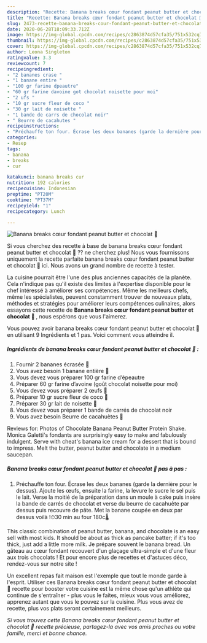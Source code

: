 ```yaml
---
description: "Recette: Banana breaks cœur fondant peanut butter et chocolat 🍫"
title: "Recette: Banana breaks cœur fondant peanut butter et chocolat 🍫"
slug: 2473-recette-banana-breaks-cour-fondant-peanut-butter-et-chocolat
date: 2020-06-28T18:09:33.712Z
image: https://img-global.cpcdn.com/recipes/c2863874d57cfa35/751x532cq70/banana-breaks-coeur-fondant-peanut-butter-et-chocolat-🍫-photo-principale-de-la-recette.jpg
thumbnail: https://img-global.cpcdn.com/recipes/c2863874d57cfa35/751x532cq70/banana-breaks-coeur-fondant-peanut-butter-et-chocolat-🍫-photo-principale-de-la-recette.jpg
cover: https://img-global.cpcdn.com/recipes/c2863874d57cfa35/751x532cq70/banana-breaks-coeur-fondant-peanut-butter-et-chocolat-🍫-photo-principale-de-la-recette.jpg
author: Leona Singleton
ratingvalue: 3.3
reviewcount: 7
recipeingredient:
- "2 bananes crase "
- "1 banane entire "
- "100 gr farine dpeautre"
- "60 gr farine davoine got chocolat noisette pour moi"
- "2 ufs "
- "10 gr sucre fleur de coco "
- "30 gr lait de noisette "
- "1 bande de carrs de chocolat noir"
- " Beurre de cacahutes "
recipeinstructions:
- "Préchauffe ton four. Écrase les deux bananes (garde la dernière pour le dessus). Ajoute les œufs, ensuite la farine, la levure le sucre le sel puis le lait. Verse la moitié de la préparation dans un moule à cake puis insère la bande de carrés de chocolat et verse du beurre de cacahuète par dessus puis recouvre de pâte. Met la banane coupée en deux par dessus voilà !⏱30 min au four 180c🌡"
categories:
- Resep
tags:
- banana
- breaks
- cur

katakunci: banana breaks cur 
nutrition: 192 calories
recipecuisine: Indonesian
preptime: "PT20M"
cooktime: "PT37M"
recipeyield: "1"
recipecategory: Lunch

---
```



![Banana breaks cœur fondant peanut butter et chocolat 🍫](https://img-global.cpcdn.com/recipes/c2863874d57cfa35/751x532cq70/banana-breaks-coeur-fondant-peanut-butter-et-chocolat-🍫-photo-principale-de-la-recette.jpg)

Si vous cherchez des recette à base de banana breaks cœur fondant peanut butter et chocolat 🍫 ?? ne cherchez plus! Nous vous fournissons uniquement la recette parfaite banana breaks cœur fondant peanut butter et chocolat 🍫 ici. Nous avons un grand nombre de recette à tester.

La cuisine pourrait être l'une des plus anciennes capacités de la planète. Cela n'indique pas qu'il existe des limites à l'expertise disponible pour le chef intéressé à améliorer ses compétences. Même les meilleurs chefs, même les spécialistes, peuvent constamment trouver de nouveaux plats, méthodes et stratégies pour améliorer leurs compétences culinaires, alors essayons cette recette de <strong> Banana breaks cœur fondant peanut butter et chocolat 🍫 </strong>, nous espérons que vous l'aimerez.

<!--inarticleads1-->

Vous pouvez avoir banana breaks cœur fondant peanut butter et chocolat 🍫 en utilisant 9 Ingrédients et 1 pas. Voici comment vous atteindre il.

##### Ingrédients de banana breaks cœur fondant peanut butter et chocolat 🍫 :

1. Fournir 2 bananes écrasée 🍌
1. Vous avez besoin 1 banane entière 🍌
1. Vous devez vous préparer 100 gr farine d’épeautre
1. Préparer 60 gr farine d’avoine (goût chocolat noisette pour moi)
1. Vous devez vous préparer 2 œufs 🥚
1. Préparer 10 gr sucre fleur de coco 🥥
1. Préparer 30 gr lait de noisette 🌰
1. Vous devez vous préparer 1 bande de carrés de chocolat noir
1. Vous avez besoin  Beurre de cacahuètes 🥜


Reviews for: Photos of Chocolate Banana Peanut Butter Protein Shake. Monica Galetti&#39;s fondants are surprisingly easy to make and fabulously indulgent. Serve with cheat&#39;s banana ice cream for a dessert that is bound to impress. Melt the butter, peanut butter and chocolate in a medium saucepan. 

<!--inarticleads2-->

##### Banana breaks cœur fondant peanut butter et chocolat 🍫 pas à pas :

1. Préchauffe ton four. Écrase les deux bananes (garde la dernière pour le dessus). Ajoute les œufs, ensuite la farine, la levure le sucre le sel puis le lait. Verse la moitié de la préparation dans un moule à cake puis insère la bande de carrés de chocolat et verse du beurre de cacahuète par dessus puis recouvre de pâte. Met la banane coupée en deux par dessus voilà !⏱30 min au four 180c🌡


This classic combination of peanut butter, banana, and chocolate is an easy sell with most kids. It should be about as thick as pancake batter; if it&#39;s too thick, just add a little more milk. Je prépare souvent le banana bread. Un gâteau au cœur fondant recouvert d&#39;un glaçage ultra-simple et d&#39;une fleur aux trois chocolats ! Et pour encore plus de recettes et d&#39;astuces déco, rendez-vous sur notre site ! 

<!--inarticleads1-->

<p>
Un excellent repas fait maison est l'exemple que tout le monde garde à l'esprit. Utiliser ces Banana breaks cœur fondant peanut butter et chocolat 🍫 recette pour booster votre cuisine est la même chose qu'un athlète qui continue de s'entraîner - plus vous le faites, mieux vous vous améliorez, apprenez autant que vous le pouvez sur la cuisine. Plus vous avez de recette, plus vos plats seront certainement meilleurs.
</p>

<p>
<i>Si vous trouvez cette Banana breaks cœur fondant peanut butter et chocolat 🍫 recette précieuse, partagez-la avec vos amis proches ou votre famille, merci et bonne chance.</i>
</p>
